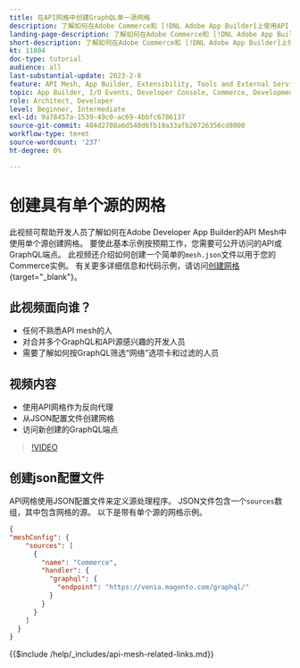 ```yaml
---
title: 在API网格中创建GraphQL单一源网格
description: 了解如何在Adobe Commerce和 [!DNL Adobe App Builder]上使用API Mesh。 了解如何创建具有一个源的网格。
landing-page-description: 了解如何在Adobe Commerce和 [!DNL Adobe App Builder]上使用API Mesh。 了解如何创建具有一个源的网格。
short-description: 了解如何在Adobe Commerce和 [!DNL Adobe App Builder]上使用API Mesh。 了解如何创建具有一个源的网格。
kt: 11804
doc-type: tutorial
audience: all
last-substantial-update: 2023-2-8
feature: API Mesh, App Builder, Extensibility, Tools and External Services, Backend Development
topic: App Builder, I/O Events, Developer Console, Commerce, Development, Integrations
role: Architect, Developer
level: Beginner, Intermediate
exl-id: 9a78457a-1539-49c0-ac69-4bbfc6786137
source-git-commit: 404d2708a6d540d6fb19a33afb20726356cd8000
workflow-type: tm+mt
source-wordcount: '237'
ht-degree: 0%

---
```


# 创建具有单个源的网格

此视频可帮助开发人员了解如何在Adobe Developer App Builder的API Mesh中使用单个源创建网格。 要使此基本示例按预期工作，您需要可公开访问的API或GraphQL端点。 此视频还介绍如何创建一个简单的`mesh.json`文件以用于您的Commerce实例。 有关更多详细信息和代码示例，请访问[创建网格](https://developer.adobe.com/graphql-mesh-gateway/gateway/create-mesh/#create-a-mesh-1){target="_blank"}。

## 此视频面向谁？

* 任何不熟悉API mesh的人
* 对合并多个GraphQL和API源感兴趣的开发人员
* 需要了解如何按GraphQL筛选“网络”选项卡和过滤的人员

## 视频内容

* 使用API网格作为反向代理
* 从JSON配置文件创建网格
* 访问新创建的GraphQL端点

>[!VIDEO](https://video.tv.adobe.com/v/3419717?quality=12&learn=on&captions=chi_hans)

## 创建json配置文件

API网格使用JSON配置文件来定义源处理程序。 JSON文件包含一个`sources`数组，其中包含网格的源。 以下是带有单个源的网格示例。

```json
{
"meshConfig": {
    "sources": [
      {
        "name": "Commerce",
        "handler": {
          "graphql": {
            "endpoint": "https://venia.magento.com/graphql/"
          }
        }
      }
    ]
  }
}
```

{{$include /help/_includes/api-mesh-related-links.md}}
